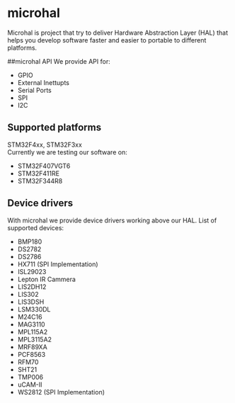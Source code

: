 # microhal
Microhal is project that try to deliver Hardware Abstraction Layer (HAL) that helps you develop software faster and easier to portable to different platforms.

##microhal API
We provide API for:
- GPIO
- External Inettupts
- Serial Ports
- SPI
- I2C

## Supported platforms
STM32F4xx, STM32F3xx <br>
Currently we are testing our software on:<br>
- STM32F407VGT6
- STM32F411RE
- STM32F344R8

## Device drivers
With microhal we provide device drivers working above our HAL.
List of supported devices:
- BMP180
- DS2782
- DS2786
- HX711 (SPI Implementation)
- ISL29023
- Lepton IR Cammera
- LIS2DH12
- LIS302
- LIS3DSH
- LSM330DL
- M24C16
- MAG3110
- MPL115A2
- MPL3115A2
- MRF89XA
- PCF8563
- RFM70
- SHT21
- TMP006
- uCAM-II
- WS2812 (SPI Implementation)
